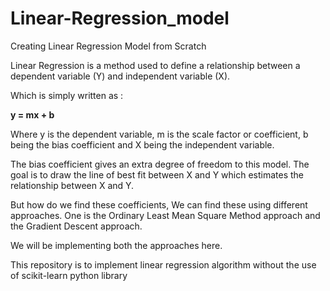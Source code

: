 # Linear-Regression_model
Creating Linear Regression Model from Scratch

Linear Regression is a method used to define a relationship between a dependent variable (Y) and independent variable (X).

Which is simply written as :

**y = mx + b**

Where y is the dependent variable, m is the scale factor or coefficient, b being the bias coefficient and X being the independent variable.

The bias coefficient gives an extra degree of freedom to this model. The goal is to draw the line of best fit between X and Y which estimates the relationship between X and Y.


But how do we find these coefficients, We can find these using different approaches. One is the Ordinary Least Mean Square Method approach and the Gradient Descent approach. 

We will be implementing both the approaches here.

This repository is to implement linear regression algorithm without the use of scikit-learn python library


